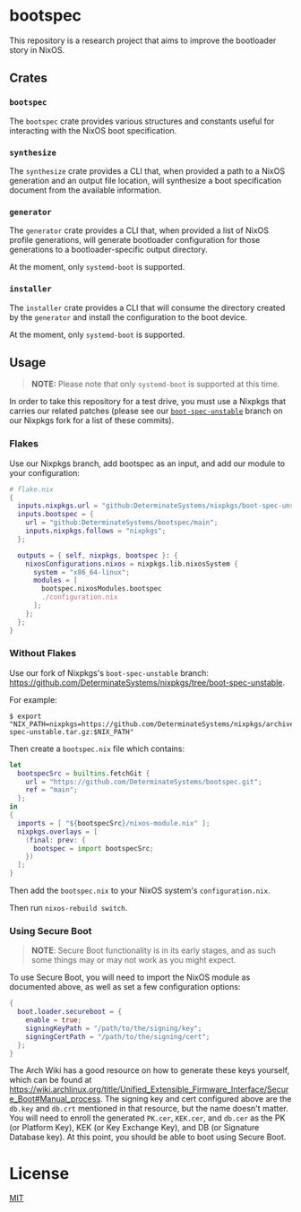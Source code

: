 # bootspec

This repository is a research project that aims to improve the bootloader story in NixOS.

## Crates

### `bootspec`

The `bootspec` crate provides various structures and constants useful for interacting with the NixOS boot specification.

### `synthesize`

The `synthesize` crate provides a CLI that, when provided a path to a NixOS generation and an output file location, will synthesize a boot specification document from the available information.

### `generator`

The `generator` crate provides a CLI that, when provided a list of NixOS profile generations, will generate bootloader configuration for those generations to a bootloader-specific output directory.

At the moment, only `systemd-boot` is supported.

### `installer`

The `installer` crate provides a CLI that will consume the directory created by the `generator` and install the configuration to the boot device.

At the moment, only `systemd-boot` is supported.

## Usage

> **NOTE:** Please note that only `systemd-boot` is supported at this time.

In order to take this repository for a test drive, you must use a Nixpkgs that carries our related patches (please see our [`boot-spec-unstable`](https://github.com/DeterminateSystems/nixpkgs/commits/boot-spec-unstable) branch on our Nixpkgs fork for a list of these commits).

### Flakes

Use our Nixpkgs branch, add bootspec as an input, and add our module to your configuration:

```nix
# flake.nix
{
  inputs.nixpkgs.url = "github:DeterminateSystems/nixpkgs/boot-spec-unstable";
  inputs.bootspec = {
    url = "github:DeterminateSystems/bootspec/main";
    inputs.nixpkgs.follows = "nixpkgs";
  };

  outputs = { self, nixpkgs, bootspec }: {
    nixosConfigurations.nixos = nixpkgs.lib.nixosSystem {
      system = "x86_64-linux";
      modules = [
        bootspec.nixosModules.bootspec
        ./configuration.nix
      ];
    };
  };
}
```

### Without Flakes

Use our fork of Nixpkgs's `boot-spec-unstable` branch: https://github.com/DeterminateSystems/nixpkgs/tree/boot-spec-unstable.

For example:

```
$ export "NIX_PATH=nixpkgs=https://github.com/DeterminateSystems/nixpkgs/archive/refs/heads/boot-spec-unstable.tar.gz:$NIX_PATH"
```

Then create a `bootspec.nix` file which contains:

```nix
let
  bootspecSrc = builtins.fetchGit {
    url = "https://github.com/DeterminateSystems/bootspec.git";
    ref = "main";
  };
in
{
  imports = [ "${bootspecSrc}/nixos-module.nix" ];
  nixpkgs.overlays = [
    (final: prev: {
      bootspec = import bootspecSrc;
    })
  ];
}
```

Then add the `bootspec.nix` to your NixOS system's `configuration.nix`.

Then run `nixos-rebuild switch`.

### Using Secure Boot

> **NOTE**: Secure Boot functionality is in its early stages, and as such some
> things may or may not work as you might expect.

To use Secure Boot, you will need to import the NixOS module as documented
above, as well as set a few configuration options:

```nix
{
  boot.loader.secureboot = {
    enable = true;
    signingKeyPath = "/path/to/the/signing/key";
    signingCertPath = "/path/to/the/signing/cert";
  };
}
```

The Arch Wiki has a good resource on how to generate these keys yourself, which
can be found at
https://wiki.archlinux.org/title/Unified_Extensible_Firmware_Interface/Secure_Boot#Manual_process.
The signing key and cert configured above are the `db.key` and `db.crt`
mentioned in that resource, but the name doesn't matter. You will need to enroll
the generated `PK.cer`, `KEK.cer`, and `db.cer` as the PK (or Platform Key), KEK
(or Key Exchange Key), and DB (or Signature Database key). At this point, you
should be able to boot using Secure Boot.

# License

[MIT](./LICENSE)
